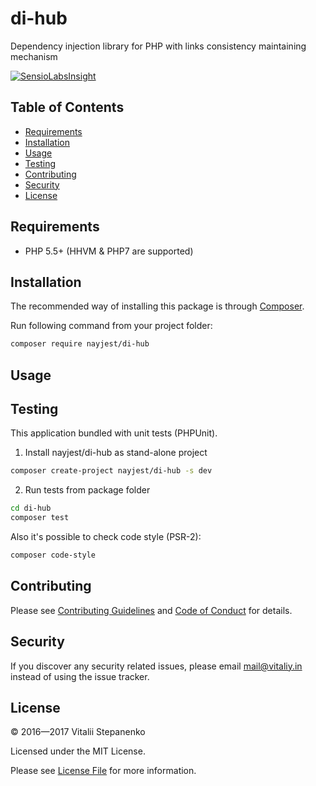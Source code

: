 # di-hub
Dependency injection library for PHP with links consistency maintaining mechanism

[![SensioLabsInsight](https://insight.sensiolabs.com/projects/2d3bd038-0411-4ba7-be25-82a823e90f76/big.png)](https://insight.sensiolabs.com/projects/2d3bd038-0411-4ba7-be25-82a823e90f76)

## Table of Contents
- [Requirements](#requirements)
- [Installation](#installation)
- [Usage](#usage)
- [Testing](#testing)
- [Contributing](#contributing)
- [Security](#security)
- [License](#license)

## Requirements

* PHP 5.5+ (HHVM & PHP7 are supported)

## Installation

The recommended way of installing this package is through [Composer](https://getcomposer.org).

Run following command from your project folder:

```bash
composer require nayjest/di-hub
```

## Usage

## Testing

This application bundled with unit tests (PHPUnit).

1) Install nayjest/di-hub as stand-alone project

```bash
composer create-project nayjest/di-hub -s dev
```

2) Run tests from package folder

```bash
cd di-hub
composer test
```

Also it's possible to check code style (PSR-2):

```bash
composer code-style
```

## Contributing

Please see [Contributing Guidelines](contributing.md) and [Code of Conduct](code_of_conduct.md) for details.

## Security

If you discover any security related issues, please email mail@vitaliy.in instead of using the issue tracker.

## License

© 2016&mdash;2017 Vitalii Stepanenko

Licensed under the MIT License. 

Please see [License File](LICENSE) for more information.
